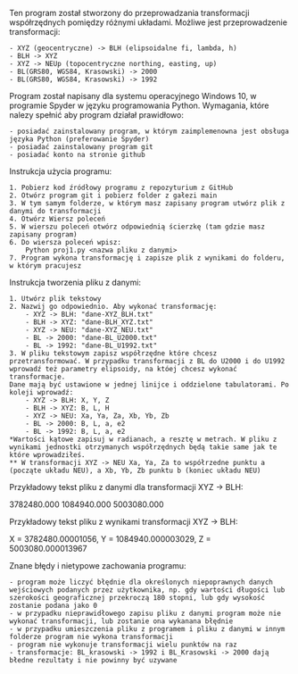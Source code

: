 Ten program został stworzony do przeprowadzania transformacji współrzędnych pomiędzy różnymi układami. Możliwe jest przeprowadzenie transformacji:

	- XYZ (geocentryczne) -> BLH (elipsoidalne fi, lambda, h)
	- BLH -> XYZ
	- XYZ -> NEUp (topocentryczne northing, easting, up)
	- BL(GRS80, WGS84, Krasowski) -> 2000
	- BL(GRS80, WGS84, Krasowski) -> 1992 

Program został napisany dla systemu operacyjnego Windows 10, w programie Spyder w języku programowania Python. Wymagania, które nalezy spełnić aby program działał prawidłowo:

	- posiadać zainstalowany program, w którym zaimplemenowna jest obsługa języka Python (preferowanie Spyder)
	- posiadać zainstalowany program git
	- posiadać konto na stronie github

Instrukcja użycia programu:

	1. Pobierz kod źródłowy programu z repozyturium z GitHub
	2. Otwórz program git i pobierz folder z gałezi main
	3. W tym samym folderze, w którym masz zapisany program utwórz plik z danymi do transformacji
	4. Otwórz Wiersz poleceń
	5. W wierszu poleceń otwórz odpowiednią ścierzkę (tam gdzie masz zapisany program)
	6. Do wiersza poleceń wpisz:
		Python proj1.py <nazwa pliku z danymi>
	7. Program wykona transformację i zapisze plik z wynikami do folderu, w którym pracujesz

Instrukcja tworzenia pliku z danymi:

	1. Utwórz plik tekstowy
	2. Nazwij go odpowiednio. Aby wykonać transformację:
		- XYZ -> BLH: "dane-XYZ_BLH.txt"
		- BLH -> XYZ: "dane-BLH_XYZ.txt"
		- XYZ -> NEU: "dane-XYZ_NEU.txt"
		- BL -> 2000: "dane-BL_U2000.txt"
		- BL -> 1992: "dane-BL_U1992.txt"
	3. W pliku tekstowym zapisz współrzędne które chcesz przetransformować. W przypadku transformacji z BL do U2000 i do U1992 wprowadź też parametry elipsoidy, na któej chcesz wykonać transformacje.
	Dane mają być ustawione w jednej linijce i oddzielone tabulatorami. Po koleji wprowadź:
		- XYZ -> BLH: X, Y, Z
		- BLH -> XYZ: B, L, H
		- XYZ -> NEU: Xa, Ya, Za, Xb, Yb, Zb
		- BL -> 2000: B, L, a, e2
		- BL -> 1992: B, L, a, e2
	*Wartości kątowe zapisuj w radianach, a resztę w metrach. W pliku z wynikami jednostki otrzymanych współrzędnych będą takie same jak te które wprowadziłeś.
	** W transformacji XYZ -> NEU Xa, Ya, Za to współrzedne punktu a (począte układu NEU), a Xb, Yb, Zb punktu b (koniec układu NEU)

Przykładowy tekst pliku z danymi dla transformacji XYZ -> BLH:

3782480.000	1084940.000	5003080.000

Przykładowy tekst pliku z wynikami transformacji XYZ -> BLH:

X = 3782480.00001056, Y = 1084940.000003029, Z = 5003080.000013967


Znane błędy i nietypowe zachowania programu:

	- program może liczyć błędnie dla określonych niepoprawnych danych wejściowych podanych przez użytkownika, np. gdy wartości długości lub szerokości geograficznej przekroczą 180 stopni, lub gdy wysokość 
	zostanie podana jako 0
	- w przypadku nieprawidłowego zapisu pliku z danymi program może nie wykonać transformacji, lub zostanie ona wykanana błędnie
	- w przypadku umieszczenia pliku z programem i pliku z danymi w innym folderze program nie wykona transformacji
	- program nie wykonuje transformacji wielu punktów na raz
	- transformacje: BL_krasowski -> 1992 i BL_Krasowski -> 2000 dają błedne rezultaty i nie powinny być uzywane